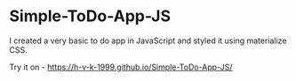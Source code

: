 # Simple-ToDo-App-JS
I created a very basic to do app in JavaScript and styled it using materialize CSS.

Try it on - https://h-v-k-1999.github.io/Simple-ToDo-App-JS/
